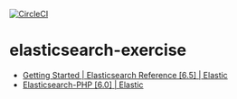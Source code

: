 [![CircleCI](https://circleci.com/gh/takkyuuplayer/elasticsearch-exercise.svg?style=svg)](https://circleci.com/gh/takkyuuplayer/elasticsearch-exercise)

# elasticsearch-exercise

* [Getting Started \| Elasticsearch Reference \[6\.5\] \| Elastic](https://www.elastic.co/guide/en/elasticsearch/reference/current/getting-started.html)
* [Elasticsearch\-PHP \[6\.0\] \| Elastic](https://www.elastic.co/guide/en/elasticsearch/client/php-api/current/index.html)